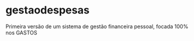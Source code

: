 # gestaodespesas
Primeira versão de um sistema de gestão financeira pessoal, focada 100% nos GASTOS
